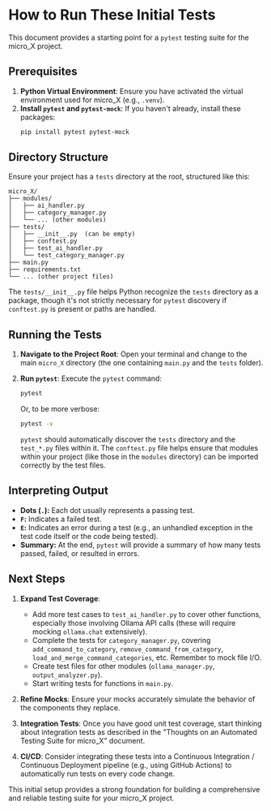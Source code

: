 # How to Run These Initial Tests

This document provides a starting point for a `pytest` testing suite for the micro_X project.

## Prerequisites

1.  **Python Virtual Environment**: Ensure you have activated the virtual environment used for micro_X (e.g., `.venv`).
2.  **Install `pytest` and `pytest-mock`**: If you haven't already, install these packages:
    ```bash
    pip install pytest pytest-mock
    ```

## Directory Structure

Ensure your project has a `tests` directory at the root, structured like this:

```
micro_X/
├── modules/
│   ├── ai_handler.py
│   ├── category_manager.py
│   └── ... (other modules)
├── tests/
│   ├── __init__.py  (can be empty)
│   ├── conftest.py
│   ├── test_ai_handler.py
│   └── test_category_manager.py
├── main.py
├── requirements.txt
└── ... (other project files)
```
The `tests/__init__.py` file helps Python recognize the `tests` directory as a package, though it's not strictly necessary for `pytest` discovery if `conftest.py` is present or paths are handled.

## Running the Tests

1.  **Navigate to the Project Root**: Open your terminal and change to the main `micro_X` directory (the one containing `main.py` and the `tests` folder).

2.  **Run `pytest`**:
    Execute the `pytest` command:
    ```bash
    pytest
    ```
    Or, to be more verbose:
    ```bash
    pytest -v
    ```

    `pytest` should automatically discover the `tests` directory and the `test_*.py` files within it. The `conftest.py` file helps ensure that modules within your project (like those in the `modules` directory) can be imported correctly by the test files.

## Interpreting Output

* **Dots (`.`):** Each dot usually represents a passing test.
* **`F`:** Indicates a failed test.
* **`E`:** Indicates an error during a test (e.g., an unhandled exception in the test code itself or the code being tested).
* **Summary:** At the end, `pytest` will provide a summary of how many tests passed, failed, or resulted in errors.

## Next Steps

1.  **Expand Test Coverage**:
    * Add more test cases to `test_ai_handler.py` to cover other functions, especially those involving Ollama API calls (these will require mocking `ollama.chat` extensively).
    * Complete the tests for `category_manager.py`, covering `add_command_to_category`, `remove_command_from_category`, `load_and_merge_command_categories`, etc. Remember to mock file I/O.
    * Create test files for other modules (`ollama_manager.py`, `output_analyzer.py`).
    * Start writing tests for functions in `main.py`.

2.  **Refine Mocks**: Ensure your mocks accurately simulate the behavior of the components they replace.

3.  **Integration Tests**: Once you have good unit test coverage, start thinking about integration tests as described in the "Thoughts on an Automated Testing Suite for micro_X" document.

4.  **CI/CD**: Consider integrating these tests into a Continuous Integration / Continuous Deployment pipeline (e.g., using GitHub Actions) to automatically run tests on every code change.

This initial setup provides a strong foundation for building a comprehensive and reliable testing suite for your micro_X project.
